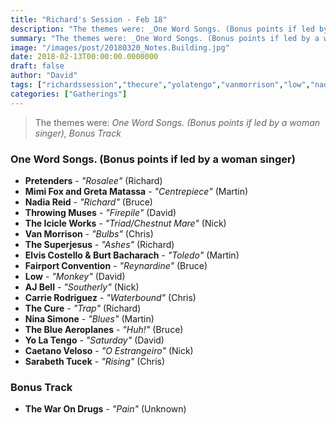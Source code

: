 ```yaml
---
title: "Richard's Session - Feb 18"
description: "The themes were: _One Word Songs. (Bonus points if led by a woman singer), Bonus Track_"
summary: "The themes were: _One Word Songs. (Bonus points if led by a woman singer), Bonus Track_"
image: "/images/post/20180320_Notes.Building.jpg"
date: 2018-02-13T00:00:00.0000000
draft: false
author: "David"
tags: ["richardssession","thecure","yolatengo","vanmorrison","low","nadiareid","pretenders","throwingmuses","thewarondrugs","elviscostello","ninasimone","thesuperjesus","burtbacharach","carrierodriguez","theblueaeroplanes","fairportconvention","ajbell","mimifox","gretamatassa","caetanoveloso","sarabethtucek","theicicleworks"]
categories: ["Gatherings"]
---
```

> The themes were: _One Word Songs. (Bonus points if led by a woman singer), Bonus Track_
### One Word Songs. (Bonus points if led by a woman singer)
- **Pretenders** - _"Rosalee"_ (Richard)
- **Mimi Fox and Greta Matassa** - _"Centrepiece"_ (Martin)
- **Nadia Reid** - _"Richard"_ (Bruce)
- **Throwing Muses** - _"Firepile"_ (David)
- **The Icicle Works** - _"Triad/Chestnut Mare"_ (Nick)
- **Van Morrison** - _"Bulbs"_ (Chris)
- **The Superjesus** - _"Ashes"_ (Richard)
- **Elvis Costello & Burt Bacharach** - _"Toledo"_ (Martin)
- **Fairport Convention** - _"Reynardine"_ (Bruce)
- **Low** - _"Monkey"_ (David)
- **AJ Bell** - _"Southerly"_ (Nick)
- **Carrie Rodriguez** - _"Waterbound"_ (Chris)
- **The Cure** - _"Trap"_ (Richard)
- **Nina Simone** - _"Blues"_ (Martin)
- **The Blue Aeroplanes** - _"Huh!"_ (Bruce)
- **Yo La Tengo** - _"Saturday"_ (David)
- **Caetano Veloso** - _"O Estrangeiro"_ (Nick)
- **Sarabeth Tucek** - _"Rising"_ (Chris)
### Bonus Track
- **The War On Drugs** - _"Pain"_ (Unknown)
